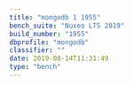 ```yaml
---
title: "mongodb 1 1955"
bench_suite: "Nuxeo LTS 2019"
build_number: "1955"
dbprofile: "mongodb"
classifier: ""
date: 2019-08-14T11:31:49
type: "bench"
---
```

